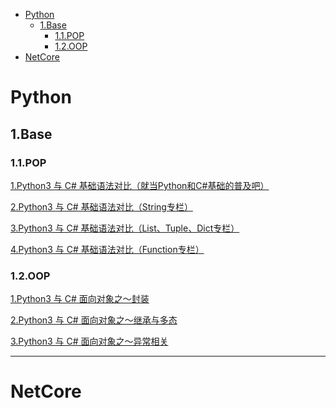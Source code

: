 - [Python](#python)
    - [1.Base](#1base)
        - [1.1.POP](#11pop)
        - [1.2.OOP](#12oop)
- [NetCore](#netcore)

# Python

## 1.Base

### 1.1.POP

<p><a href="./python/base/pop/1.base.md" target="_blank">1.Python3 与 C# 基础语法对比（就当Python和C#基础的普及吧）</a></p>

<a href="./python/base/pop/2.str.md" target="_blank">2.Python3 与 C# 基础语法对比（String专栏）</a>

<a href="https://www.cnblogs.com/dotnetcrazy/p/9155310.html" target="_blank">3.Python3 与 C# 基础语法对比（List、Tuple、Dict专栏）</a>

<a href="https://www.cnblogs.com/dotnetcrazy/p/9175950.html" target="_blank">4.Python3 与 C# 基础语法对比（Function专栏）</a>

### 1.2.OOP
<a href="./python/base/oop/1.封装.md" target="_blank">1.Python3 与 C# 面向对象之～封装</a>

<a href="./python/base/oop/2.继承与多态.md" target="_blank">2.Python3 与 C# 面向对象之～继承与多态</a>

<a href="./python/base/oop/3.异常相关.md" target="_blank">3.Python3 与 C# 面向对象之～异常相关</a>

---

# NetCore
